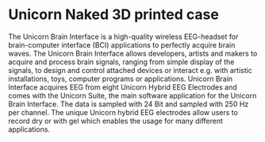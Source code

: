 # Unicorn Naked 3D printed case
The Unicorn Brain Interface is a high-quality wireless EEG-headset for brain-computer interface (BCI) applications to perfectly acquire brain waves. The Unicorn Brain Interface allows developers, artists and makers to acquire and process brain signals, ranging from simple display of the signals, to design and control attached devices or interact e.g. with artistic installations, toys, computer programs or applications. Unicorn Brain Interface acquires EEG from eight Unicorn Hybrid EEG Electrodes and comes with the Unicorn Suite, the main software application for the Unicorn Brain Interface. The data is sampled with 24 Bit and sampled with 250 Hz per channel. The unique Unicorn hybrid EEG electrodes allow users to record dry or with gel which enables the usage for many different applications.

[step1]: https://github.com/unicorn-bi/Unicorn-Suite-Hybrid-Black/blob/master/Unicorn%20Speller/Unity/Images/step1.PNG "Step 1"
[step2]: https://github.com/unicorn-bi/Unicorn-Suite-Hybrid-Black/blob/master/Unicorn%20Speller/Unity/Images/step2.PNG "Step 2"
[step3]: https://github.com/unicorn-bi/Unicorn-Suite-Hybrid-Black/blob/master/Unicorn%20Speller/Unity/Images/step3.PNG "Step 3"
[step4]: https://github.com/unicorn-bi/Unicorn-Suite-Hybrid-Black/blob/master/Unicorn%20Speller/Unity/Images/step4.png "Step 4"
[step5]: https://github.com/unicorn-bi/Unicorn-Suite-Hybrid-Black/blob/master/Unicorn%20Speller/Unity/Images/step5.png "Step 5"
[step6]: https://github.com/unicorn-bi/Unicorn-Suite-Hybrid-Black/blob/master/Unicorn%20Speller/Unity/Images/step6.png "Step 6"
[step7]: https://github.com/unicorn-bi/Unicorn-Suite-Hybrid-Black/blob/master/Unicorn%20Speller/Unity/Images/step7.png "Step 7"
[step8]: https://github.com/unicorn-bi/Unicorn-Suite-Hybrid-Black/blob/master/Unicorn%20Speller/Unity/Images/step8.PNG "Step 8"
[step9]: https://github.com/unicorn-bi/Unicorn-Suite-Hybrid-Black/blob/master/Unicorn%20Speller/Unity/Images/step9.png "Step 9"
[step10]: https://github.com/unicorn-bi/Unicorn-Suite-Hybrid-Black/blob/master/Unicorn%20Speller/Unity/Images/step10.PNG "Step 10"
[step11]: https://github.com/unicorn-bi/Unicorn-Suite-Hybrid-Black/blob/master/Unicorn%20Speller/Unity/Images/step11.PNG "Step 11"
[step12]: https://github.com/unicorn-bi/Unicorn-Suite-Hybrid-Black/blob/master/Unicorn%20Speller/Unity/Images/step12.PNG "Step 12"
